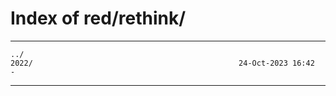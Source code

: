 # Index of red/rethink/

* * *

```
../
2022/                                              24-Oct-2023 16:42                   -
```

* * *
